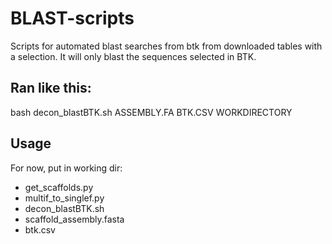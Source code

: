 # BLAST-scripts
Scripts for automated blast searches from btk from downloaded tables with a selection. It will only blast the sequences selected in BTK.

## Ran like this: 
bash decon_blastBTK.sh ASSEMBLY.FA BTK.CSV WORKDIRECTORY

## Usage 
For now, put in working dir:
- get_scaffolds.py
- multif_to_singlef.py
- decon_blastBTK.sh
- scaffold_assembly.fasta
- btk.csv
